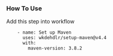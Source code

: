 ### How To Use

Add this step into workflow

```
    - name: Set up Maven
      uses: wkdehdlr/setup-maven@v4.4
      with:
        maven-version: 3.8.2
```
